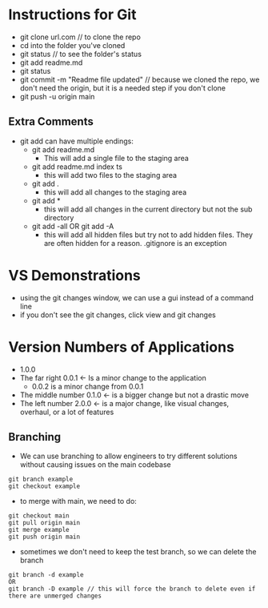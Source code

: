 # Instructions for Git

* git clone url.com // to clone the repo
* cd into the folder you've cloned
* git status // to see the folder's status
* git add readme.md
* git status
* git commit -m "Readme file updated" // because we cloned the repo, we don't need the origin, but it is a needed step if you don't clone
* git push -u origin main
## Extra Comments

* git add can have multiple endings:
	* git add readme.md
		* This will add a single file to the staging area
	* git add readme.md index ts
		* this will add two files to the staging area
	* git add .
		* this will add all changes to the staging area
	* git add *
		* this will add all changes in the current directory but not the sub directory
	* git add -all OR git add -A
		* this will add all hidden files but try not to add hidden files. They are often hidden for a reason. .gitignore is an exception

# VS Demonstrations
* using the git changes window, we can use a gui instead of a command line
* if you don't see the git changes, click view and git changes

# Version Numbers of Applications

* 1.0.0
* The far right 0.0.1 <- Is a minor change to the application
	* 0.0.2 is a minor change from 0.0.1
* The middle number 0.1.0 <- is a bigger change but not a drastic move
* The left number 2.0.0 <- is a major change, like visual changes, overhaul, or a lot of features

## Branching

* We can use branching to allow engineers to try different solutions without causing issues on the main codebase
```
git branch example
git checkout example
```
* to merge with main, we need to do:
```
git checkout main
git pull origin main
git merge example
git push origin main
```

* sometimes we don't need to keep the test branch, so we can delete the branch

```
git branch -d example
OR
git branch -D example // this will force the branch to delete even if there are unmerged changes
```